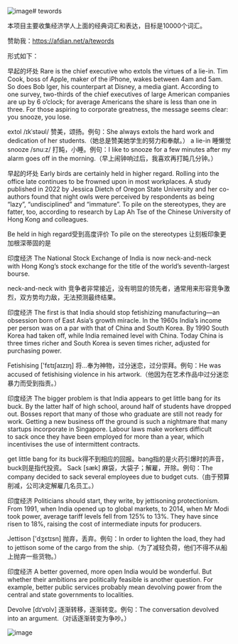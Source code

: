 ![image](https://github.com/itpromiseland/tewords/assets/61225865/1dc0a6a3-4398-4050-85f0-bcab5a316435)# tewords

本项目主要收集经济学人上面的经典词汇和表达，目标是10000个词汇。

赞助我：https://afdian.net/a/tewords

形式如下：

早起的坏处
Rare is the chief executive who extols the virtues of a lie-in. Tim Cook, boss of Apple, maker of the iPhone, wakes between 4am and 5am. So does Bob Iger, his counterpart at Disney, a media giant. According to one survey, two-thirds of the chief executives of large American companies are up by 6 o’clock; for average Americans the share is less than one in three. For those aspiring to corporate greatness, the message seems clear: you snooze, you lose.

extol /ɪkˈstəʊl/ 赞美，颂扬。例句：She always extols the hard work and dedication of her students.（她总是赞美她学生的努力和奉献。）
a lie-in 睡懒觉
snooze /snuːz/ 打盹，小睡。例句：I like to snooze for a few minutes after my alarm goes off in the morning.（早上闹钟响过后，我喜欢再打盹几分钟。）


早起的坏处
Early birds are certainly held in higher regard. Rolling into the office late continues to be frowned upon in most workplaces. A study published in 2022 by Jessica Dietch of Oregon State University and her co-authors found that night owls were perceived by respondents as being “lazy”, “undisciplined” and “immature”. To pile on the stereotypes, they are fatter, too, according to research by Lap Ah Tse of the Chinese University of Hong Kong and colleagues.

Be held in high regard受到高度评价
To pile on the stereotypes 让刻板印象更加根深蒂固的是


印度经济
The National Stock Exchange of India is now neck-and-neck with Hong Kong’s stock exchange for the title of the world’s seventh-largest bourse.

neck-and-neck with 竞争者非常接近，没有明显的领先者，通常用来形容竞争激烈，双方势均力敌，无法预测最终结果。


印度经济
The first is that India should stop fetishizing manufacturing—an obsession born of East Asia’s growth miracle. In the 1960s India’s income per person was on a par with that of China and South Korea. By 1990 South Korea had taken off, while India remained level with China. Today China is three times richer and South Korea is seven times richer, adjusted for purchasing power.

Fetishising ['fɛtɪʃaɪzɪŋ] 将...奉为神物，过分迷恋，过分崇拜。例句：He was accused of fetishising violence in his artwork.（他因为在艺术作品中过分迷恋暴力而受到指责。）


印度经济
The bigger problem is that India appears to get little bang for its buck. By the latter half of high school, around half of students have dropped out. Bosses report that many of those who graduate are still not ready for work. Getting a new business off the ground is such a nightmare that many startups incorporate in Singapore. Labour laws make workers difficult to sack once they have been employed for more than a year, which incentivises the use of intermittent contracts. 

get little bang for its buck得不到相应的回报。bang指的是火药引爆时的声音，buck则是指代投资。
Sack [sæk] 麻袋，大袋子；解雇，开除。例句：The company decided to sack several employees due to budget cuts.（由于预算削减，公司决定解雇几名员工。）


印度经济
Politicians should start, they write, by jettisoning protectionism. From 1991, when India opened up to global markets, to 2014, when Mr Modi took power, average tariff levels fell from 125% to 13%. They have since risen to 18%, raising the cost of intermediate inputs for producers. 

Jettison ['dʒɛtɪsn] 抛弃，丢弃。例句：In order to lighten the load, they had to jettison some of the cargo from the ship.（为了减轻负荷，他们不得不从船上抛弃一些货物。）


印度经济
A better governed, more open India would be wonderful. But whether their ambitions are politically feasible is another question. For example, better public services probably mean devolving power from the central and state governments to localities.

Devolve [dɪˈvɒlv] 逐渐转移，逐渐转变。例句：The conversation devolved into an argument.（对话逐渐转变为争吵。）

![image](https://github.com/itpromiseland/tewords/assets/61225865/b4c3f0f3-079f-46d0-bed5-d04f90da4e99)
